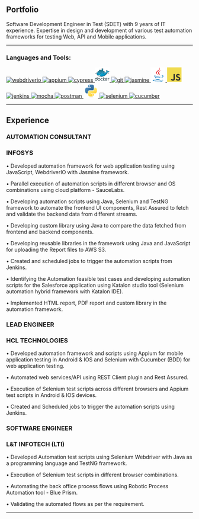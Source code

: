 ## Portfolio

Software Development Engineer in Test (SDET) with 9 years of IT experience. Expertise in design and development of various test automation frameworks for testing Web, API and Mobile applications.

---

<h3 align="left">Languages and Tools:</h3>
<p align="left"> 
  <a href="https://webdriver.io/" target="_blank" rel="noreferrer"> 
  <img src="https://avatars.githubusercontent.com/u/6512473?s=200&v=4" alt="webdriverio" width="40" height="40"/> </a> 
  <a href="https://appium.io/" target="_blank" rel="noreferrer"> 
  <img src="https://camo.githubusercontent.com/3eb867d17687f3afdc1f69c250427f98c9577286e83d4d8c10ca7683287549ad/68747470733a2f2f7777772e6b6579746f72632e636f6d2f77702d636f6e74656e742f75706c6f6164732f323031342f30382f61707069756d2e706e67" alt="appium" width="60" height="40"/> </a>
  <a href="https://www.cypress.io" target="_blank" rel="noreferrer"> 
  <img src="https://raw.githubusercontent.com/simple-icons/simple-icons/6e46ec1fc23b60c8fd0d2f2ff46db82e16dbd75f/icons/cypress.svg" alt="cypress" width="40" height="40"/> </a>
  <a href="https://www.docker.com/" target="_blank" rel="noreferrer"> 
  <img src="https://raw.githubusercontent.com/devicons/devicon/master/icons/docker/docker-original-wordmark.svg" alt="docker" width="40" height="40"/> </a>
  <a href="https://git-scm.com/" target="_blank" rel="noreferrer"> 
  <img src="https://www.vectorlogo.zone/logos/git-scm/git-scm-icon.svg" alt="git" width="40" height="40"/> </a> 
  <a href="https://jasmine.github.io/" target="_blank" rel="noreferrer"> 
  <img src="https://www.vectorlogo.zone/logos/jasmine/jasmine-icon.svg" alt="jasmine" width="40" height="40"/> </a>
  <a href="https://www.java.com" target="_blank" rel="noreferrer">
  <img src="https://raw.githubusercontent.com/devicons/devicon/master/icons/java/java-original.svg" alt="java" width="40" height="40"/> </a> 
  <a href="https://developer.mozilla.org/en-US/docs/Web/JavaScript" target="_blank" rel="noreferrer"> 
  <img src="https://raw.githubusercontent.com/devicons/devicon/master/icons/javascript/javascript-original.svg" alt="javascript" width="40" height="40"/> </a> 
  <a href="https://www.jenkins.io" target="_blank" rel="noreferrer"> <img src="https://www.vectorlogo.zone/logos/jenkins/jenkins-icon.svg" alt="jenkins" width="40" height="40"/> </a> 
  <a href="https://mochajs.org" target="_blank" rel="noreferrer"> <img src="https://www.vectorlogo.zone/logos/mochajs/mochajs-icon.svg" alt="mocha" width="40" height="40"/> </a> 
  <a href="https://postman.com" target="_blank" rel="noreferrer"> <img src="https://www.vectorlogo.zone/logos/getpostman/getpostman-icon.svg" alt="postman" width="40" height="40"/> </a> 
  <a href="https://www.python.org" target="_blank" rel="noreferrer"> <img src="https://raw.githubusercontent.com/devicons/devicon/master/icons/python/python-original.svg" alt="python" width="40" height="40"/> </a> 
  <a href="https://www.selenium.dev" target="_blank" rel="noreferrer"> <img src="https://raw.githubusercontent.com/detain/svg-logos/780f25886640cef088af994181646db2f6b1a3f8/svg/selenium-logo.svg" alt="selenium" width="40" height="40"/> </a> 
  <a href="https://cucumber.io/" target="_blank" rel="noreferrer"> 
  <img src="https://avatars.githubusercontent.com/u/320565?s=200&v=4" alt="cucumber" width="40" height="40"/> </a>
</p>
  
---

## Experience

### **AUTOMATION CONSULTANT**
### INFOSYS

•	Developed automation framework for web application testing using JavaScript, WebdriverIO with Jasmine framework.

•	Parallel execution of automation scripts in different browser and OS combinations using cloud platform - SauceLabs.

•	Developing automation scripts using Java, Selenium and TestNG framework to automate the frontend UI components, Rest Assured to fetch and validate the backend data from different streams.

•	Developing custom library using Java to compare the data fetched from frontend and backend components.

•	Developing reusable libraries in the framework using Java and JavaScript for uploading the Report files to AWS S3.

•	Created and scheduled jobs to trigger the automation scripts from Jenkins.

•	Identifying the Automation feasible test cases and developing automation scripts for the Salesforce application using Katalon studio tool (Selenium automation hybrid framework with Katalon IDE).

•	Implemented HTML report, PDF report and custom library in the automation framework.

### **LEAD ENGINEER**
### HCL TECHNOLOGIES

•	Developed automation framework and scripts using Appium for mobile application testing in Android & IOS and Selenium with Cucumber (BDD) for web application testing.

•	Automated web services/API using REST Client plugin and Rest Assured.

•	Execution of Selenium test scripts across different browsers and Appium test scripts in Android & IOS devices.

•	Created and Scheduled jobs to trigger the automation scripts using Jenkins.

### **SOFTWARE ENGINEER**
### L&T INFOTECH (LTI)

•	Developed Automation test scripts using Selenium Webdriver with Java as a programming language and TestNG framework.

•	Execution of Selenium test scripts in different browser combinations.

•	Automating the back office process flows using Robotic Process Automation tool - Blue Prism.

•	Validating the automated flows as per the requirement.

---

